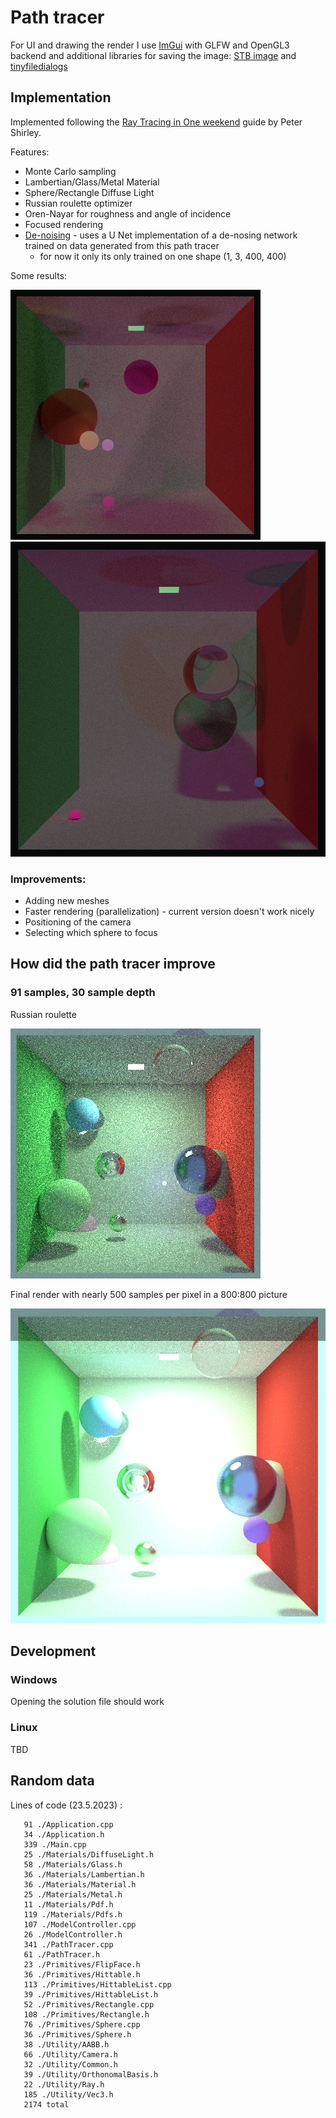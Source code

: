# Path tracer

For UI and drawing the render I use [ImGui](https://github.com/ocornut/imgui) with GLFW and OpenGL3 backend and
additional libraries for saving the image: [STB image](https://github.com/nothings/stb)
and [tinyfiledialogs](https://github.com/native-toolkit/libtinyfiledialogs)

## Implementation

Implemented following the [Ray Tracing in One weekend](https://raytracing.github.io/) guide by Peter Shirley.

Features:

- Monte Carlo sampling
- Lambertian/Glass/Metal Material
- Sphere/Rectangle Diffuse Light
- Russian roulette optimizer
- Oren-Nayar for roughness and angle of incidence
- Focused rendering
- [De-noising](https://github.com/wrathchild14/PTNetworks) - uses a U Net implementation of a de-nosing network trained on data generated from this path tracer
	- for now it only its only trained on one shape (1, 3, 400, 400)	

Some results:

![](Results/50_100.jpg)
![](Results/30_100_800.jpg)

### Improvements:

- Adding new meshes
- Faster rendering (parallelization) - current version doesn't work nicely
- Positioning of the camera
- Selecting which sphere to focus

## How did the path tracer improve

### 91 samples, 30 sample depth

Russian roulette

![Russian roulette result](Results/russianroulette.jpg)

Final render with nearly 500 samples per pixel in a 800:800 picture

![500 samples per pixel](Results/final_render.jpg)

## Development

### Windows

Opening the solution file should work

### Linux

TBD

## Random data


Lines of code (23.5.2023) :
```
   91 ./Application.cpp
   34 ./Application.h
   339 ./Main.cpp
   25 ./Materials/DiffuseLight.h
   58 ./Materials/Glass.h
   36 ./Materials/Lambertian.h
   36 ./Materials/Material.h
   25 ./Materials/Metal.h
   11 ./Materials/Pdf.h
   119 ./Materials/Pdfs.h
   107 ./ModelController.cpp
   26 ./ModelController.h
   341 ./PathTracer.cpp
   61 ./PathTracer.h
   23 ./Primitives/FlipFace.h
   36 ./Primitives/Hittable.h
   113 ./Primitives/HittableList.cpp
   39 ./Primitives/HittableList.h
   52 ./Primitives/Rectangle.cpp
   108 ./Primitives/Rectangle.h
   76 ./Primitives/Sphere.cpp
   36 ./Primitives/Sphere.h
   38 ./Utility/AABB.h
   66 ./Utility/Camera.h
   32 ./Utility/Common.h
   39 ./Utility/OrthonomalBasis.h
   22 ./Utility/Ray.h
   185 ./Utility/Vec3.h
   2174 total
```
